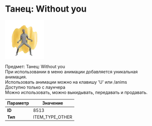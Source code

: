 # Танец: Without you

![Item Image](../img/8513.webp?raw=true)

Предмет: Танец: Without you<br>При использовании в меню анимации добавляется уникальная анимация.<br>Использовать анимации можно на клавишу 'U' или /anims<br>Доступно только с лаунчера<br>Можно использовать, можно выкидывать, передавать и продавать.


| Параметр | Значение |
|----------|----------|
| **ID** | 8513 |
| **Тип** | ITEM_TYPE_OTHER |

